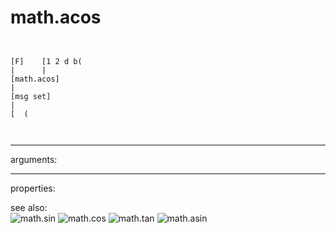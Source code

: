# math.acos

```


[F]    [1 2 d b(
|      |
[math.acos]
|
[msg set]
|
[  (

            
```
---
arguments:


---
properties:


see also:<br>
![math.sin]("img/object_math.sin.png")
![math.cos]("img/object_math.cos.png")
![math.tan]("img/object_math.tan.png")
![math.asin]("img/object_math.asin.png")
